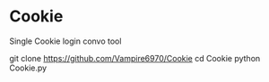# Cookie

Single Cookie login convo tool

git clone https://github.com/Vampire6970/Cookie
cd Cookie
python Cookie.py
